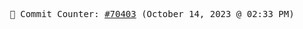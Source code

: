 <p align="center">
    <samp>
        📮 Commit Counter: <a href="https://github.com/Javascript-void0/Javascript-void0/commits/main">#70403</a> (October 14, 2023 @ 02:33 PM)
    </samp>
</p>